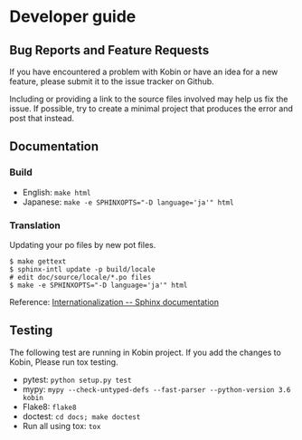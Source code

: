 # Developer guide

## Bug Reports and Feature Requests

If you have encountered a problem with Kobin or have an idea for a new feature,
please submit it to the issue tracker on Github.

Including or providing a link to the source files involved may help us fix the issue. If possible,
try to create a minimal project that produces the error and post that instead.

## Documentation

### Build

* English: ``make html``
* Japanese: ``make -e SPHINXOPTS="-D language='ja'" html``


### Translation

Updating your po files by new pot files.


```console
$ make gettext
$ sphinx-intl update -p build/locale
# edit doc/source/locale/*.po files
$ make -e SPHINXOPTS="-D language='ja'" html
```

Reference: [Internationalization -- Sphinx documentation](http://www.sphinx-doc.org/en/stable/intl.html)


## Testing

The following test are running in Kobin project.
If you add the changes to Kobin, Please run tox testing.

* pytest: ``python setup.py test``
* mypy: ``mypy --check-untyped-defs --fast-parser --python-version 3.6 kobin``
* Flake8: ``flake8``
* doctest: ``cd docs; make doctest``
* Run all using tox: ``tox``

